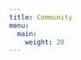 ```yaml
---
title: Community
menu:
  main:
    weight: 20
---
```


<!--add blocks of content here to add more sections to the community page -->




